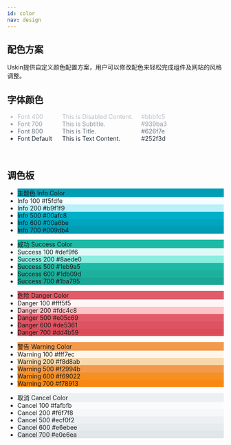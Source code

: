 ```yaml
---
id: color
nav: design
---
```


<div>
  <h2>配色方案</h2>
  <p>Uskin提供自定义颜色配置方案，用户可以修改配色来轻松完成组件及网站的风格调整。</p>
  <h2>字体颜色</h2>
  <ul>
    <li style="color: #bbbfc5">
      <span style="display: inline-block; width: 100px">Font 400</span>
      <span style="display: inline-block; width: 180px">This is Disabled Content.</span>
      <span>#bbbfc5</span>
    </li>
    <li style="color: #939ba3">
      <span style="display: inline-block; width: 100px">Font 700</span>
      <span style="display: inline-block; width: 180px">This is Subtitle.</span>
      <span>#939ba3</span>
    </li>
    <li style="color: #626f7e">
      <span style="display: inline-block; width: 100px">Font 800</span>
      <span style="display: inline-block; width: 180px">This is Title.</span>
      <span>#626f7e</span>
    </li>
    <li style="color: #252f3d">
      <span style="display: inline-block; width: 100px">Font Default</span>
      <span style="display: inline-block; width: 180px">This is Text Content.</span>
      <span>#252f3d</span>
    </li>
  </ul>
  <br/>
  <h2>调色板</h2>
  <ul class="design-color-pallet">
    <li class="title dark" style="background-color: #009db4">主题色 Info Color</li>
    <li style="background-color: #f5fdfe">
      <span>Info 100</span>
      <span>#f5fdfe</span>
    </li>
    <li style="background-color: #b9f1f9">
      <span>Info 200</span>
      <span>#b9f1f9</span>
    </li>
    <li class="dark" style="background-color: #00afc8">
      <span>Info 500</span>
      <span>#00afc8</span>
    </li>
    <li class="dark" style="background-color: #00a6be">
      <span>Info 600</span>
      <span>#00a6be</span>
    </li>
    <li class="dark" style="background-color: #009db4">
      <span>Info 700</span>
      <span>#009db4</span>
    </li>
  </ul>
  <ul class="design-color-pallet">
    <li class="title dark" style="background-color: #1eb9a5">成功 Success Color</li>
    <li style="background-color: #def9f6">
      <span>Success 100</span>
      <span>#def9f6</span>
    </li>
    <li style="background-color: #8aede0">
      <span>Success 200</span>
      <span>#8aede0</span>
    </li>
    <li class="dark" style="background-color: #1eb9a5">
      <span>Success 500</span>
      <span>#1eb9a5</span>
    </li>
    <li class="dark" style="background-color: #1db09d">
      <span>Success 600</span>
      <span>#1db09d</span>
    </li>
    <li class="dark" style="background-color: #1ba795">
      <span>Success 700</span>
      <span>#1ba795</span>
    </li>
  </ul>
  <ul class="design-color-pallet">
    <li class="title dark" style="background-color: #e05c69">危险 Danger Color</li>
    <li style="background-color: #fff5f5">
      <span>Danger 100</span>
      <span>#fff5f5</span>
    </li>
    <li style="background-color: #fdc4c8">
      <span>Danger 200</span>
      <span>#fdc4c8</span>
    </li>
    <li class="dark" style="background-color: #e05c69">
      <span>Danger 500</span>
      <span>#e05c69</span>
    </li>
    <li class="dark" style="background-color: #de5361">
      <span>Danger 600</span>
      <span>#de5361</span>
    </li>
    <li class="dark" style="background-color: #dd4b59">
      <span>Danger 700</span>
      <span>#dd4b59</span>
    </li>
  </ul>
  <ul class="design-color-pallet">
    <li class="title dark" style="background-color: #f2994b">警告 Warning Color</li>
    <li style="background-color: #fff7ec">
      <span>Warning 100</span>
      <span>#fff7ec</span>
    </li>
    <li style="background-color: #f8d8ab">
      <span>Warning 200</span>
      <span>#f8d8ab</span>
    </li>
    <li class="dark" style="background-color: #f2994b">
      <span>Warning 500</span>
      <span>#f2994b</span>
    </li>
    <li class="dark" style="background-color: #f69022">
      <span>Warning 600</span>
      <span>#f69022</span>
    </li>
    <li class="dark" style="background-color: #f78913">
      <span>Warning 700</span>
      <span>#f78913</span>
    </li>
  </ul>
  <ul class="design-color-pallet">
    <li class="title" style="background-color: #ecf0f2">取消 Cancel Color</li>
    <li style="background-color: #fafbfb">
      <span>Cancel 100</span>
      <span>#fafbfb</span>
    </li>
    <li style="background-color: #f6f7f8">
      <span>Cancel 200</span>
      <span>#f6f7f8</span>
    </li>
    <li style="background-color: #ecf0f2">
      <span>Cancel 500</span>
      <span>#ecf0f2</span>
    </li>
    <li style="background-color: #e6ebee">
      <span>Cancel 600</span>
      <span>#e6ebee</span>
    </li>
    <li style="background-color: #e0e6ea">
      <span>Cancel 700</span>
      <span>#e0e6ea</span>
    </li>
  </ul>
</div>
